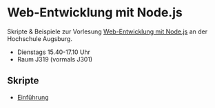 # Web-Entwicklung mit Node.js

Skripte & Beispiele zur Vorlesung [Web-Entwicklung mit Node.js](http://www.hs-augsburg.de/fakultaet/informatik/studium/wahlpflichtveranstaltung/web_entwicklung/index.html) an der Hochschule Augsburg. 

- Dienstags 15.40-17.10 Uhr 
- Raum J319 (vormals J301)

## Skripte

- [Einführung](http://hsa-nodejs-workshop.github.io/nodejs-workshop/lectures/einfuehrung)
